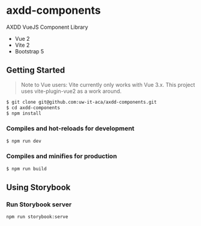 # axdd-components
AXDD VueJS Component Library

* Vue 2
* Vite 2
* Bootstrap 5


## Getting Started

> Note to Vue users: Vite currently only works with Vue 3.x. This project uses vite-plugin-vue2 as a work around.

```bash
$ git clone git@github.com:uw-it-aca/axdd-components.git
$ cd axdd-components
$ npm install
```
### Compiles and hot-reloads for development
```bash
$ npm run dev
```

### Compiles and minifies for production
```bash
$ npm run build
```

## Using Storybook

### Run Storybook server
```bash
npm run storybook:serve
```
